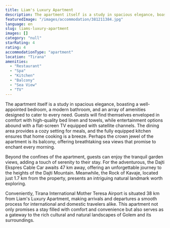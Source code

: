 ```yaml
---
title: Liam's Luxury Apartment
description: The apartment itself is a study in spacious elegance, boasting a well-appointed bedroom, a modern bathroom, and an array of amenities designed to cater to every
featuredImage: "/images/accommodation/381211384.jpg"
language: en
slug: liams-luxury-apartment
images: []
category: "null"
starRating: 4
rating: 4
accommodationType: "apartment"
location: "Tirana"
amenities:
  - "Restaurant"
  - "Spa"
  - "Kitchen"
  - "Balcony"
  - "Sea View"
  - "TV"
---
```


The apartment itself is a study in spacious elegance, boasting a well-appointed bedroom, a modern bathroom, and an array of amenities designed to cater to every need. Guests will find themselves enveloped in comfort with high-quality bed linen and towels, while entertainment options abound with a flat-screen TV equipped with satellite channels. The dining area provides a cozy setting for meals, and the fully equipped kitchen ensures that home cooking is a breeze. Perhaps the crown jewel of the apartment is its balcony, offering breathtaking sea views that promise to enchant every morning.

Beyond the confines of the apartment, guests can enjoy the tranquil garden views, adding a touch of serenity to their stay. For the adventurous, the Dajti Ekspres Cable Car awaits 47 km away, offering an unforgettable journey to the heights of the Dajti Mountain. Meanwhile, the Rock of Kavaje, located just 1.7 km from the property, presents an intriguing natural landmark worth exploring.

Conveniently, Tirana International Mother Teresa Airport is situated 38 km from Liam's Luxury Apartment, making arrivals and departures a smooth process for international and domestic travelers alike. This apartment not only promises a stay filled with comfort and convenience but also serves as a gateway to the rich cultural and natural landscapes of Golem and its surroundings.

